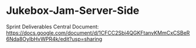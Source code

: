 # Jukebox-Jam-Server-Side

Sprint Deliverables Central Document: https://docs.google.com/document/d/1CFCC2Sbi4QGKFtanvKMmCxCSBeR6Nda8OyIbHvWPR4k/edit?usp=sharing
